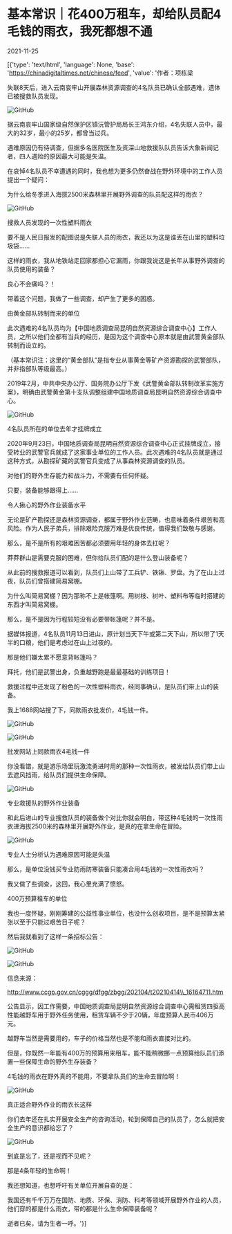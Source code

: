 # 基本常识｜花400万租车，却给队员配4毛钱的雨衣，我死都想不通

2021-11-25

[{'type': 'text/html', 'language': None, 'base': 'https://chinadigitaltimes.net/chinese/feed', 'value': '作者：项栋梁

失联8天后，进入云南哀牢山开展森林资源调查的4名队员已确认全部遇难，遗体已被搜救队员发现。

![GitHub](https://chinadigitaltimes.net/chinese/files/2021/11/post-673706-619f28195badc.png)

据云南哀牢山国家级自然保护区镇沅管护局局长王鸿东介绍，4名失联人员中，最大的32岁，最小的25岁，都曾当过兵。

遇难原因仍有待调查，但据多名医院医生及资深山地救援队队员告诉大象新闻记者，四人遇险的原因最大可能是失温。

在哀悼4名队员不幸遭遇的同时，我也想为更多仍然奋战在野外环境中的工作人员提出一个疑问：

为什么给冬季进入海拔2500米森林里开展野外调查的队员配这样的雨衣？

![GitHub](https://chinadigitaltimes.net/chinese/files/2021/11/post-673706-619f281967da3.)

搜救人员发现的一次性塑料雨衣

要不是人民日报发的配图说是失联人员的雨衣，我还以为这是谁丢在山里的塑料垃圾袋……

这样的雨衣，我从地铁站走回家都担心它漏雨，你跟我说这是长年从事野外调查的队员使用的装备？

良心不会痛吗？！

带着这个问题，我做了一些调查，却产生了更多的困惑。

由黄金部队转制而来的单位

此次遇难的4名队员均为【中国地质调查局昆明自然资源综合调查中心】工作人员，之所以他们全都有当兵的经历，是因为这个调查中心原本就是由武警黄金部队转制而设立的。

（基本常识注：这里的“黄金部队”是指专业从事黄金等矿产资源勘探的武警部队，并非指部队等级最高。）

2019年2月，中共中央办公厅、国务院办公厅下发《武警黄金部队转制改革实施方案》，明确由武警黄金第十支队调整组建中国地质调查局昆明自然资源综合调查中心。

![GitHub](https://chinadigitaltimes.net/chinese/files/2021/11/post-673706-619f281978128.png)

4名队员所在的单位去年才挂牌成立

2020年9月23日，中国地质调查局昆明自然资源综合调查中心正式挂牌成立，接受转业的武警官兵就成了这家事业单位的工作人员。此次遇难的4名队员就是通过这种方式，从勘探矿藏的武警官兵变成了从事森林资源调查的队员。

对他们的野外生存能力和战斗力，不需要有任何怀疑。

只要，装备能够跟得上……

令人揪心的野外作业装备水平

无论是矿产勘探还是森林资源调查，都属于野外作业范畴，也意味着条件艰苦和高风险。作为人民子弟兵，排除艰险克服万难是优良传统，值得我们致敬与感谢。

那么，是不是所有的艰难困苦都必须要用年轻的身体去扛呢？

莽莽群山是需要克服的困难，但你给队员们配的是什么登山装备呢？

从此前的搜救报道可以看到，队员们上山带了工兵铲、铁锹、罗盘。为了在山上过夜，队员们曾搭建简易窝棚。

为什么叫简易窝棚？因为那称不上是帐篷啊。用树枝、树叶、塑料布等临时搭建的东西才叫简易窝棚。

那么，是不是因为行程较短没有必要带帐篷呢？并不是。

据媒体报道，4名队员11月13日进山，原计划当天下午或第二天下山，所以带了1天半的口粮，他们是考虑过在山上过夜的。

那是他们嫌太累不愿意背帐篷吗？

拜托，他们是武警出身，负重越野跑是最最基础的训练项目！

救援过程中还发现了粉色的一次性塑料雨衣，经同事确认，是队员们带上山的装备。

我上1688网站搜了下，同款雨衣批发价，4毛钱一件。

![GitHub](https://chinadigitaltimes.net/chinese/files/2021/11/post-673706-619f281982610.)

![GitHub](https://chinadigitaltimes.net/chinese/files/2021/11/post-673706-619f281990aa4.png)

批发网站上同款雨衣4毛钱一件

你没看错，就是游乐场里玩激流勇进时用的那种一次性雨衣，被发给队员们带上山去遮风挡雨，给队员们提供生命保障。

![GitHub](https://chinadigitaltimes.net/chinese/files/2021/11/post-673706-619f2819a2a13.png)

专业救援队的野外作业装备

和此后进山的专业搜救队员的装备做个对比你就会明白，带这种4毛钱的一次性雨衣进海拔2500米的森林里开展野外作业，是真的在拿生命在冒险。

![GitHub](https://chinadigitaltimes.net/chinese/files/2021/11/post-673706-619f2819aa6f1.png)

专业人士分析认为遇难原因可能是失温

那么，是单位没钱买专业防雨防寒装备只能凑合用4毛钱的一次性雨衣吗？

我又做了些调查，这回，我心里充满了愤怒。

400万预算租车的单位

我也一度怀疑，刚刚筹建的公益性事业单位，也没什么创收项目，是不是预算太紧张以至于只能过艰苦日子呢？

然后我就看到了这样一条招标公告：

![GitHub](https://chinadigitaltimes.net/chinese/files/2021/11/post-673706-619f2819b7349.png)

![GitHub](https://chinadigitaltimes.net/chinese/files/2021/11/post-673706-619f2819c2497.png)

信息来源：

http://www.ccgp.gov.cn/cggg/dfgg/zbgg/202104/t20210414\\_16164711.htm

公告显示，因工作需要，中国地质调查局昆明自然资源综合调查中心需租赁四驱高性能越野车用于野外任务使用，租赁车辆不少于20辆，年度预算人民币406万元。

越野车当然是需要用的，车子的价格当然也是不能和雨衣直接对比的。

但是，你既然一年能有400万的预算用来租车，能不能稍微挪一点预算给队员们添置一些保障生命的野外生存装备？

4毛钱的雨衣在野外真的不能用，不要拿队员们的生命去冒险啊！

![GitHub](https://chinadigitaltimes.net/chinese/files/2021/11/post-673706-619f2819d0e21.png)

真正适合野外作业的雨衣长这样

你们去年还在扎实开展安全生产的咨询活动，轮到保障自己的队员了，怎么就把安全生产的意识都给忘了？

![GitHub](https://chinadigitaltimes.net/chinese/files/2021/11/post-673706-619f2819e388c.png)

到底是忘了，还是视而不见呢？

那是4条年轻的生命啊！

我还想知道，也想呼吁有关单位开展自查的是：

我国还有千千万万在国防、地质、环保、消防、科考等领域开展野外作业的人员，他们穿的都是什么雨衣，带的都是什么生命保障装备呢？

逝者已矣，请为生者一呼。'}]